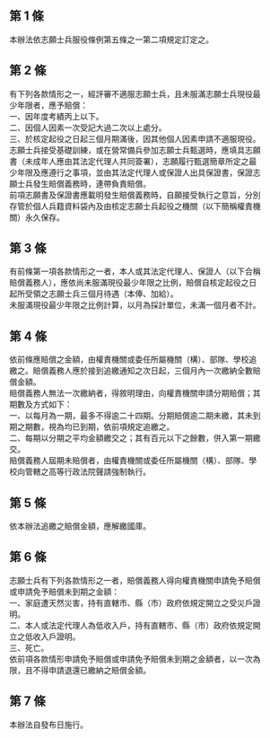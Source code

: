 第 1 條
-------
本辦法依志願士兵服役條例第五條之一第二項規定訂定之。

第 2 條
-------
有下列各款情形之一，經評審不適服志願士兵，且未服滿志願士兵現役最  
少年限者，應予賠償：  
一、因年度考績丙上以下。  
二、因個人因素一次受記大過二次以上處分。  
三、於核定起役之日起三個月期滿後，因其他個人因素申請不適服現役。  
志願士兵接受基礎訓練，或在營常備兵參加志願士兵甄選時，應填具志願  
書（未成年人應由其法定代理人共同簽署），志願履行甄選簡章所定之最  
少年限及應遵行之事項，並由其法定代理人或保證人出具保證書，保證志  
願士兵發生賠償義務時，連帶負責賠償。  
前項志願書及保證書應載明發生賠償義務時，自願接受執行之意旨，分別  
存管於個人兵籍資料袋內及由核定志願士兵起役之機關（以下簡稱權責機  
關）永久保存。

第 3 條
-------
有前條第一項各款情形之一者，本人或其法定代理人、保證人（以下合稱  
賠償義務人），應依尚未服滿現役最少年限之比例，賠償自核定起役之日  
起所受領之志願士兵三個月待遇（本俸、加給）。  
未服滿現役最少年限之比例計算，以月為採計單位，未滿一個月者不計。

第 4 條
-------
依前條應賠償之金額，由權責機關或委任所屬機關（構）、部隊、學校追  
繳之。賠償義務人應於接到追繳通知之次日起，三個月內一次繳納全數賠  
償金額。  
賠償義務人無法一次繳納者，得敘明理由，向權責機關申請分期賠償；其  
期數及方式如下：  
一、以每月為一期，最多不得逾二十四期。分期賠償逾二期未繳，其未到  
    期之期數，視為均已到期，依前項規定追繳之。  
二、每期以分期之平均金額繳交之；其有百元以下之餘數，併入第一期繳  
    交。  
賠償義務人屆期未賠償者，由權責機關或委任所屬機關（構）、部隊、學  
校向管轄之高等行政法院聲請強制執行。

第 5 條
-------
依本辦法追繳之賠償金額，應解繳國庫。

第 6 條
-------
志願士兵有下列各款情形之一者，賠償義務人得向權責機關申請免予賠償  
或申請免予賠償未到期之金額：  
一、家庭遭天然災害，持有直轄市、縣（市）政府依規定開立之受災戶證  
    明。  
二、本人或法定代理人為低收入戶，持有直轄市、縣（市）政府依規定開  
    立之低收入戶證明。  
三、死亡。  
依前項各款情形申請免予賠償或申請免予賠償未到期之金額者，以一次為  
限，且不得申請退還已繳納之賠償金額。

第 7 條
-------
本辦法自發布日施行。

